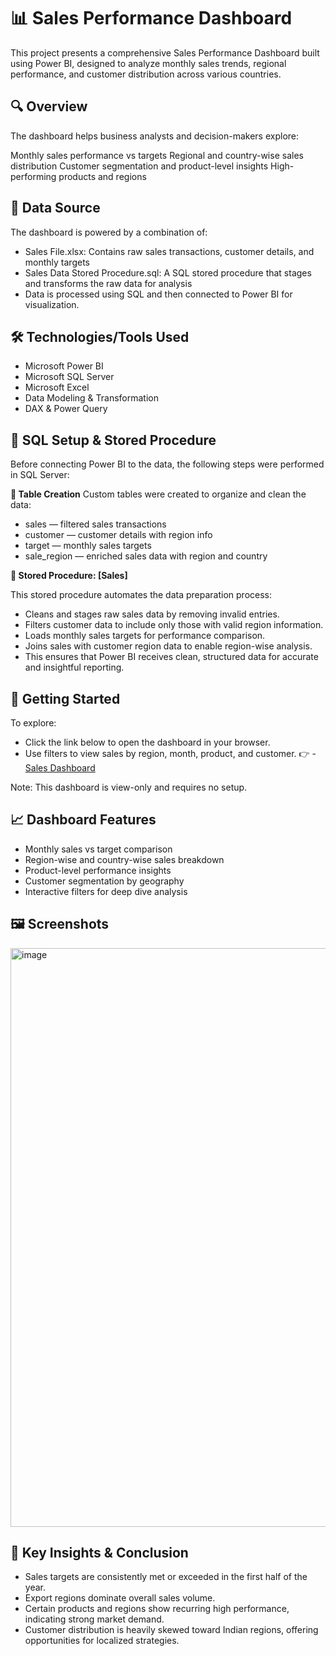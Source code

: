 # **📊 Sales Performance Dashboard**

This project presents a comprehensive Sales Performance Dashboard built using Power BI, designed to analyze monthly sales trends, regional performance, and customer distribution across various countries.


## **🔍 Overview**

The dashboard helps business analysts and decision-makers explore:

Monthly sales performance vs targets
Regional and country-wise sales distribution
Customer segmentation and product-level insights
High-performing products and regions


## **📁 Data Source**

The dashboard is powered by a combination of:

- Sales File.xlsx: Contains raw sales transactions, customer details, and monthly targets
- Sales Data Stored Procedure.sql: A SQL stored procedure that stages and transforms the raw data for analysis
- Data is processed using SQL and then connected to Power BI for visualization.


## **🛠️ Technologies/Tools Used**

- Microsoft Power BI
- Microsoft SQL Server
- Microsoft Excel
- Data Modeling & Transformation
- DAX & Power Query

  
## **🧾 SQL Setup & Stored Procedure**

Before connecting Power BI to the data, the following steps were performed in SQL Server:

**🔹 Table Creation**
Custom tables were created to organize and clean the data:

  - sales — filtered sales transactions
  - customer — customer details with region info
  - target — monthly sales targets
  - sale_region — enriched sales data with region and country

**🔹 Stored Procedure: [Sales]**

This stored procedure automates the data preparation process:

- Cleans and stages raw sales data by removing invalid entries.
- Filters customer data to include only those with valid region information.
- Loads monthly sales targets for performance comparison.
- Joins sales with customer region data to enable region-wise analysis.
- This ensures that Power BI receives clean, structured data for accurate and insightful reporting.


## **🚀 Getting Started**

To explore:

- Click the link below to open the dashboard in your browser.
- Use filters to view sales by region, month, product, and customer.
👉 - <a href="https://app.powerbi.com/view?r=eyJrIjoiYmZiZGFjMjYtMzY5YS00YWE1LTgxNDgtNjA2MGQxYjZlZDEzIiwidCI6ImFjNDUxYzMzLWU4MGYtNDQwYi1hOTk2LTE0MjJkMzcwY2U2ZSJ9">Sales Dashboard</a>

Note: This dashboard is view-only and requires no setup.


## **📈 Dashboard Features**

- Monthly sales vs target comparison
- Region-wise and country-wise sales breakdown
- Product-level performance insights
- Customer segmentation by geography
- Interactive filters for deep dive analysis

  
## **🖼️ Screenshots**

<img width="1647" height="926" alt="image" src="https://github.com/user-attachments/assets/b01bfc70-ef98-4e56-ba51-09fbc2e9f9da" />


## **🧠 Key Insights & Conclusion**

- Sales targets are consistently met or exceeded in the first half of the year.
- Export regions dominate overall sales volume.
- Certain products and regions show recurring high performance, indicating strong market demand.
- Customer distribution is heavily skewed toward Indian regions, offering opportunities for localized strategies.
